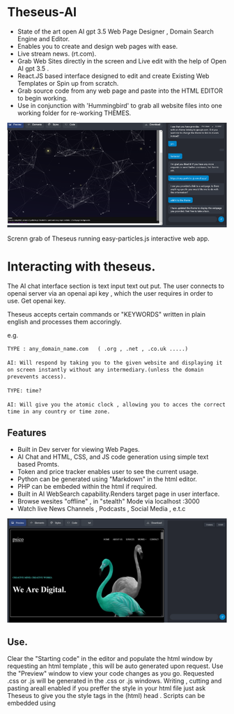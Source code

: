 # Theseus-AI 

* State of the art open AI gpt 3.5 Web Page Designer , Domain Search Engine and Editor.
* Enables you to create and design web pages with ease.
* Live stream news. (rt.com).
* Grab Web Sites directly in the screen and Live edit with the help of Open AI gpt 3.5 .
* React.JS  based interface designed to edit and create Existing Web Templates or Spin up from scratch.
* Grab source code  from any web page and paste into the HTML EDITOR to begin working.
* Use in conjunction with 'Hummingbird' to grab all website files into one working folder for re-working THEMES.

<img src="./public/particles.png" alt="">

Screnn grab of Theseus running  easy-particles.js interactive web app.

# Interacting with theseus.

The AI chat interface section is text input text out put.
The user connects to openai server via an openai api key , which the user requires in order to use.
Get openai key.

Theseus accepts certain commands or "KEYWORDS" written in plain english and processes them accoringly.

e.g.
```
TYPE : any_domain_name.com   ( .org , .net , .co.uk .....)

AI: Will respond by taking you to the given website and displaying it on screen instantly without any intermediary.(unless the domain prevevents access).

TYPE: time?

AI: Will give you the atomic clock , allowing you to acces the correct time in any country or time zone.
```

## Features
- Built in Dev server for viewing Web Pages. 
- AI Chat and HTML, CSS, and JS code generation using simple text based Promts.
- Token and price tracker enables user to see the current usage.
-  Python can be generated using "Markdown" in the html editor.
-  PHP can be embeded within the html if required.
-  Built in AI WebSearch capability.Renders target page in user interface.
-  Browse wesites "offline" , in "stealth" Mode via localhost :3000
-  Watch live News Channels , Podcasts , Social Media , e.t.c

  <img src="./public/theseus-psico.png" alt="">


## Use.
Clear the "Starting code" in the editor and populate the html window by requesting an html template , this will be auto generated upon request.
Use the "Preview" window to view your code changes as you go.
Requested .css or .js will be generated in the .css or .js windows. Writing , cutting and pasting areall enabled if you preffer the style in your
html file just ask Theseus to give you the style tags in the (html) head . 
Scripts can be embedded using <script> tags , again just request the tags via the chat text box.
Theseus is capable of generating javascript for a multitude of purposes.
Ask for img tags and useful urls. Links , iframes e.t.c to populate the web page as desired.
Good quality Web pages can be spun up in no time.
When you are happy - Click the download button.
Job Done !

<img src="./public/atomic-clock.png" alt="">


#Example Search:

Search direct , Instant Search. via domain name.

Just Type a DOMAIN NANE to go to the web page.

e.g 

    TYPE: rt.com
    RESULT: Interactive Live news channal is rendered.Stream Live News.
    TYPE: gutenburg.org
    RESULT: Selection of 70,000 e-books for DOWNLOAD.

    Use any existing domain name for instant search...

## Get Started.
To use Theseus-AI just:

1. Clone the repo.
2. Run `npm install` to install the dependencies.
3. Run `npm start` to start the dev server.
4. Access `http://localhost:3000` in your web browser.

Once you've set up the tool, you can begin constructing your webpage by interacting with the AI via the chat feature located in the sidebar.
Next, you have the option to personalize the HTML, CSS, and JavaScript code utilizing the built-in code editor.

<img src="./public/rt.png" alt="">
******************************************************************************************************************

![Alt text](snake.svg)
********************************************************************************************************************
  metamask address ;
  ```
  0x63673528404C9B9394d4Ec6FA037ED825c8b0faa
  ```
  Copyright © 2023 Psico Communications and Blockchain Development.

